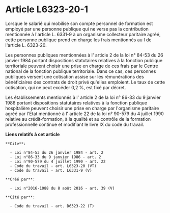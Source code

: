 # Article L6323-20-1

Lorsque le salarié qui mobilise son compte personnel de formation est employé par une personne publique qui ne verse pas la
contribution mentionnée à l'article L. 6331-9 à un organisme collecteur paritaire agréé, cette personne publique prend en
charge les frais mentionnés au I de l'article L. 6323-20. 

Les personnes publiques mentionnées à l'
article 2 de la loi n° 84-53 du 26 janvier 1984 
portant dispositions statutaires relatives à la fonction publique territoriale peuvent choisir une prise en charge de ces
frais par le Centre national de la fonction publique territoriale. Dans ce cas, ces personnes publiques versent une
cotisation assise sur les rémunérations des bénéficiaires des contrats de droit privé qu'elles emploient. Le taux de cette
cotisation, qui ne peut excéder 0,2 %, est fixé par décret. 

Les établissements mentionnés à l'
article 2 de la loi n° 86-33 du 9 janvier 1986 
portant dispositions statutaires relatives à la fonction publique hospitalière peuvent choisir une prise en charge par
l'organisme paritaire agréé par l'Etat mentionné à l'
article 22 de la loi n° 90-579 du 4 juillet 1990 
relative au crédit-formation, à la qualité et au contrôle de la formation professionnelle continue et modifiant le livre IX
du code du travail.

**Liens relatifs à cet article**

	**Cite**:

	  - Loi n°84-53 du 26 janvier 1984 - art. 2
	  - Loi n°86-33 du 9 janvier 1986 - art. 2
	  - Loi n°90-579 du 4 juillet 1990 - art. 22
	  - Code du travail - art. L6323-20 (VT)
	  - Code du travail - art. L6331-9 (V)

	**Créé par**:

	  - Loi n°2016-1088 du 8 août 2016 - art. 39 (V)

	**Cité par**:

	  - Code du travail - art. D6323-22 (T)
